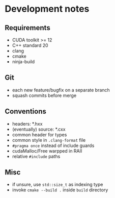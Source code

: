 # Development notes

## Requirements

- CUDA toolkit >= 12
- C++ standard 20
- clang
- cmake
- ninja-build

## Git

- each new feature/bugfix on a separate branch
- squash commits before merge

## Conventions

- headers: *.hxx
- (eventually) source: *.cxx
- common header for types
- common style in `.clang-format` file
- `#pragma once` instead of include guards
- cudaMalloc/Free warpped in RAII
- relative `#include` paths

## Misc

- if unsure, use `std::size_t` as indexing type
- invoke `cmake --build .` inside `build` directory
